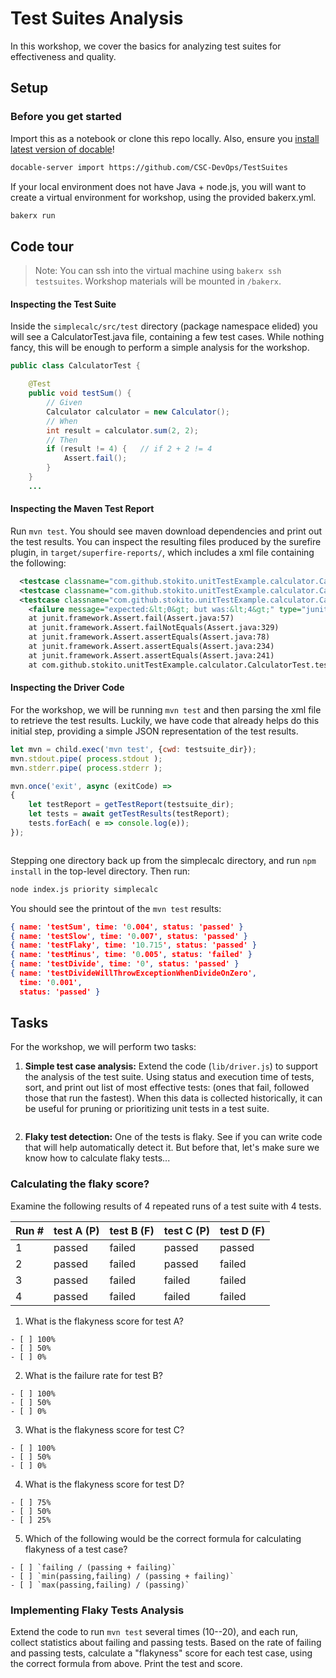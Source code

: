 # Test Suites Analysis

In this workshop, we cover the basics for analyzing test suites for effectiveness and quality.

## Setup

### Before you get started

Import this as a notebook or clone this repo locally. Also, ensure you [install latest version of docable](https://github.com/ottomatica/docable-notebooks/blob/master/docs/install.md)!

```bash
docable-server import https://github.com/CSC-DevOps/TestSuites
```

If your local environment does not have Java + node.js, you will want to create 
a virtual environment for workshop, using the provided bakerx.yml.

```bash | {type:'command', stream: true, failed_when: 'exitCode!=0'}
bakerx run
```

## Code tour

> Note: You can ssh into the virtual machine using `bakerx ssh testsuites`. Workshop materials will be mounted in `/bakerx`.

#### Inspecting the Test Suite

Inside the `simplecalc/src/test` directory (package namespace elided) you will see a CalculatorTest.java file, containing a few test cases. While nothing fancy, this will be enough to perform a simple analysis for the workshop.

```java
public class CalculatorTest {

	@Test
	public void testSum() {
		// Given
		Calculator calculator = new Calculator();
		// When
		int result = calculator.sum(2, 2);
		// Then
		if (result != 4) {   // if 2 + 2 != 4
			Assert.fail();
		}
	}
    ...
```

#### Inspecting the Maven Test Report

Run `mvn test`. You should see maven download dependencies and print out the test results. You can inspect the resulting files produced by the surefire plugin, in `target/superfire-reports/`, which includes a xml file containing the following:

```xml
  <testcase classname="com.github.stokito.unitTestExample.calculator.CalculatorTest" name="testSum" time="0.015"/>
  <testcase classname="com.github.stokito.unitTestExample.calculator.CalculatorTest" name="testFlaky" time="7.347"/>
  <testcase classname="com.github.stokito.unitTestExample.calculator.CalculatorTest" name="testMinus" time="0.016">
    <failure message="expected:&lt;0&gt; but was:&lt;4&gt;" type="junit.framework.AssertionFailedError">junit.framework.AssertionFailedError: expected:&lt;0&gt; but was:&lt;4&gt;
	at junit.framework.Assert.fail(Assert.java:57)
	at junit.framework.Assert.failNotEquals(Assert.java:329)
	at junit.framework.Assert.assertEquals(Assert.java:78)
	at junit.framework.Assert.assertEquals(Assert.java:234)
	at junit.framework.Assert.assertEquals(Assert.java:241)
	at com.github.stokito.unitTestExample.calculator.CalculatorTest.testMinus(CalculatorTest.java:45)
```

#### Inspecting the Driver Code

For the workshop, we will be running `mvn test` and then parsing the xml file to retrieve the test results. Luckily, we have code that already helps do this initial step, providing a simple JSON representation of the test results.

```js
let mvn = child.exec('mvn test', {cwd: testsuite_dir});
mvn.stdout.pipe( process.stdout );
mvn.stderr.pipe( process.stderr );

mvn.once('exit', async (exitCode) => 
{
	let testReport = getTestReport(testsuite_dir);
	let tests = await getTestResults(testReport);
	tests.forEach( e => console.log(e));
});
```

``` | {type: 'terminal'}
```

Stepping one directory back up from the simplecalc directory, and run `npm install` in the top-level directory. Then run:

```bash
node index.js priority simplecalc
```

You should see the printout of the `mvn test` results:

```json
{ name: 'testSum', time: '0.004', status: 'passed' }
{ name: 'testSlow', time: '0.007', status: 'passed' }
{ name: 'testFlaky', time: '10.715', status: 'passed' }
{ name: 'testMinus', time: '0.005', status: 'failed' }
{ name: 'testDivide', time: '0', status: 'passed' }
{ name: 'testDivideWillThrowExceptionWhenDivideOnZero',
  time: '0.001',
  status: 'passed' }
```





## Tasks

For the workshop, we will perform two tasks: 

1. **Simple test case analysis:** Extend the code (`lib/driver.js`) to support the analysis of the test suite. Using status and execution time of tests, sort, and print out list of most effective tests: (ones that fail, followed those that run the fastest). When this data is collected historically, it can be useful for pruning or prioritizing unit tests in a test suite.

``` | {type: 'terminal'}
```

2. **Flaky test detection:** One of the tests is flaky. See if you can write code that will help automatically detect it.
But before that, let's make sure we know how to calculate flaky tests...

### Calculating the flaky score?

Examine the following results of 4 repeated runs of a test suite with 4 tests.

| Run # | test A (P) | test B (F)  | test C (P) | test D (F) |
| ----- | -----    | -----   | ------ | ------ | 
| 1     | passed   | failed  | passed | passed |
| 2     | passed   | failed  | passed | failed |
| 3     | passed   | failed  | failed | failed |
| 4     | passed   | failed  | failed | failed |

1. What is the flakyness score for test A?

```js|{type:'quiz', quiz_type:'singlechoice', quiz_answers:'2'}
- [ ] 100%
- [ ] 50%
- [ ] 0%
```

2. What is the failure rate for test B?

```js|{type:'quiz', quiz_type:'singlechoice', quiz_answers:'0'}
- [ ] 100%
- [ ] 50%
- [ ] 0%
```

3. What is the flakyness score for test C?

```js|{type:'quiz', quiz_type:'singlechoice', quiz_answers:'1'}
- [ ] 100%
- [ ] 50%
- [ ] 0%
```

4. What is the flakyness score for test D?

```js|{type:'quiz', quiz_type:'singlechoice', quiz_answers:'2'}
- [ ] 75%
- [ ] 50%
- [ ] 25%
```

5. Which of the following would be the correct formula for calculating flakyness of a test case?

```js|{type:'quiz', quiz_type:'singlechoice', quiz_answers:'1'}
- [ ] `failing / (passing + failing)`
- [ ] `min(passing,failing) / (passing + failing)`
- [ ] `max(passing,failing) / (passing)`
```

### Implementing Flaky Tests Analysis

Extend the code to run `mvn test` several times (10--20), and each run, collect statistics about failing and passing tests. Based on the rate of failing and passing tests, calculate a "flakyness" score for each test case, using the correct formula from above. Print the test and score.

``` | {type: 'terminal'}
```